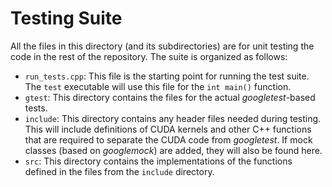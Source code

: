 # Testing Suite

All the files in this directory (and its subdirectories) are for unit testing the code in the rest of the repository. The suite is organized as follows:
* `run_tests.cpp`: This file is the starting point for running the test suite. The `test` executable will use this file for the `int main()` function.
* `gtest`: This directory contains the files for the actual *googletest*-based tests.
* `include`: This directory contains any header files needed during testing. This will include definitions of CUDA kernels and other C++ functions that are required to separate the CUDA code from *googletest*. If mock classes (based on *googlemock*) are added, they will also be found here.
* `src`: This directory contains the implementations of the functions defined in the files from the `include` directory.
